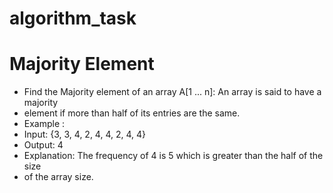 # algorithm_task


#                                 Majority Element
- Find the Majority element of an array A[1 ... n]: An array is said to have a majority 
- element if more than half of its entries are the same.
-  Example :
-  Input: {3, 3, 4, 2, 4, 4, 2, 4, 4}
-  Output: 4
-  Explanation: The frequency of 4 is 5 which is greater than the half of the size 
- of the array size.
